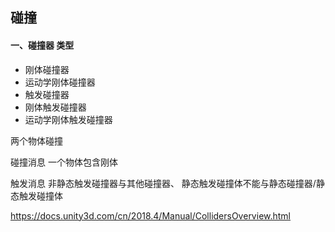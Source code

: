 ## 碰撞

#### 一、碰撞器 类型

- 刚体碰撞器
- 运动学刚体碰撞器
- 触发碰撞器
- 刚体触发碰撞器
- 运动学刚体触发碰撞器



两个物体碰撞

碰撞消息  	一个物体包含刚体

触发消息 	非静态触发碰撞器与其他碰撞器、 静态触发碰撞体不能与静态碰撞器/静态触发碰撞体









https://docs.unity3d.com/cn/2018.4/Manual/CollidersOverview.html